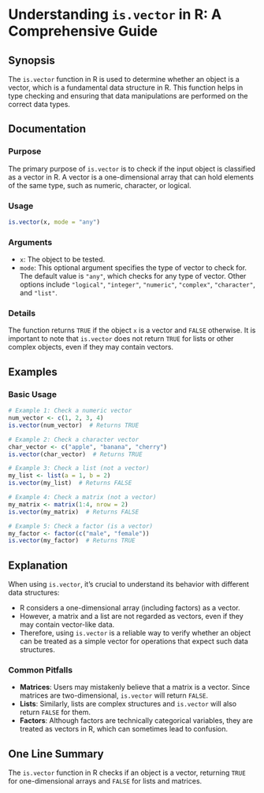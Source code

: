 <!--
Meta Description: # Understanding `is.vector` in R: A Comprehensive Guide ## Synopsis The `is.vector` function in R is used to determine whether an object is a vector, ...
Meta Keywords: vector, check, object, data, returns
-->

# Understanding `is.vector` in R: A Comprehensive Guide

## Synopsis
The `is.vector` function in R is used to determine whether an object is a vector, which is a fundamental data structure in R. This function helps in type checking and ensuring that data manipulations are performed on the correct data types.

## Documentation
### Purpose
The primary purpose of `is.vector` is to check if the input object is classified as a vector in R. A vector is a one-dimensional array that can hold elements of the same type, such as numeric, character, or logical.

### Usage
```R
is.vector(x, mode = "any")
```

### Arguments
- `x`: The object to be tested.
- `mode`: This optional argument specifies the type of vector to check for. The default value is `"any"`, which checks for any type of vector. Other options include `"logical"`, `"integer"`, `"numeric"`, `"complex"`, `"character"`, and `"list"`.

### Details
The function returns `TRUE` if the object `x` is a vector and `FALSE` otherwise. It is important to note that `is.vector` does not return `TRUE` for lists or other complex objects, even if they may contain vectors.

## Examples
### Basic Usage
```R
# Example 1: Check a numeric vector
num_vector <- c(1, 2, 3, 4)
is.vector(num_vector)  # Returns TRUE

# Example 2: Check a character vector
char_vector <- c("apple", "banana", "cherry")
is.vector(char_vector)  # Returns TRUE

# Example 3: Check a list (not a vector)
my_list <- list(a = 1, b = 2)
is.vector(my_list)  # Returns FALSE

# Example 4: Check a matrix (not a vector)
my_matrix <- matrix(1:4, nrow = 2)
is.vector(my_matrix)  # Returns FALSE

# Example 5: Check a factor (is a vector)
my_factor <- factor(c("male", "female"))
is.vector(my_factor)  # Returns TRUE
```

## Explanation
When using `is.vector`, it’s crucial to understand its behavior with different data structures:
- R considers a one-dimensional array (including factors) as a vector. 
- However, a matrix and a list are not regarded as vectors, even if they may contain vector-like data. 
- Therefore, using `is.vector` is a reliable way to verify whether an object can be treated as a simple vector for operations that expect such data structures.

### Common Pitfalls
- **Matrices**: Users may mistakenly believe that a matrix is a vector. Since matrices are two-dimensional, `is.vector` will return `FALSE`.
- **Lists**: Similarly, lists are complex structures and `is.vector` will also return `FALSE` for them. 
- **Factors**: Although factors are technically categorical variables, they are treated as vectors in R, which can sometimes lead to confusion.

## One Line Summary
The `is.vector` function in R checks if an object is a vector, returning `TRUE` for one-dimensional arrays and `FALSE` for lists and matrices.